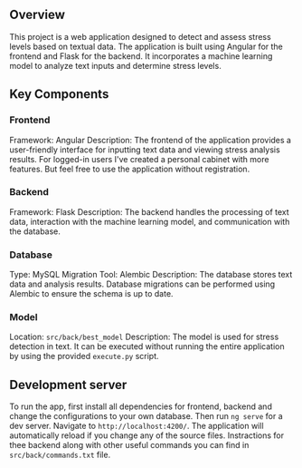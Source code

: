 ## Overview

This project is a web application designed to detect and assess stress levels based on textual data. The application is built using Angular for the frontend and Flask for the backend. It incorporates a machine learning model to analyze text inputs and determine stress levels.

## Key Components

### Frontend
Framework: Angular
Description: The frontend of the application provides a user-friendly interface for inputting text data and viewing stress analysis results.
For logged-in users I've created a personal cabinet with more features. But feel free to use the application without registration.

### Backend
Framework: Flask
Description: The backend handles the processing of text data, interaction with the machine learning model, and communication with the database.

### Database

Type: MySQL
Migration Tool: Alembic
Description: The database stores text data and analysis results. Database migrations can be performed using Alembic to ensure the schema is up to date.

### Model

Location: `src/back/best_model`
Description: The model is used for stress detection in text. It can be executed without running the entire application by using the provided `execute.py` script.

## Development server
To run the app, first install all dependencies for frontend, backend and change the configurations to your own database. 
Then run `ng serve` for a dev server. Navigate to `http://localhost:4200/`. The application will automatically reload if you change any of the source files.
Instractions for thee backend along with other useful commands you can find in `src/back/commands.txt` file.